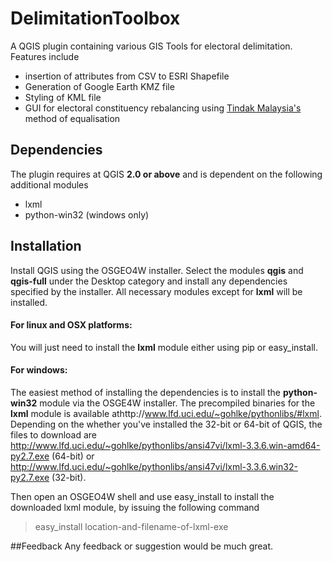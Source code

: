 # DelimitationToolbox
A QGIS plugin containing various GIS Tools for electoral delimitation. Features include
- insertion of attributes from CSV to ESRI Shapefile
- Generation of Google Earth KMZ file
- Styling of KML file
- GUI for electoral constituency rebalancing using [Tindak Malaysia's](http://www.tindakmalaysia.org "Tindak Malaysia's homepage") method of equalisation


## Dependencies
The plugin requires at QGIS **2.0 or above** and is dependent on the following additional modules

- lxml
- python-win32  (windows only)



## Installation
Install QGIS using the OSGEO4W installer. Select the modules **qgis** and **qgis-full** under the Desktop category and install any dependencies specified by the installer. All necessary modules except for **lxml** will be installed.

#### For linux and OSX platforms:
You will just need to install the **lxml** module either using pip or easy_install.

#### For windows:
The easiest method of installing the dependencies is to install the **python-win32** module via the OSGE4W installer. The precompiled binaries for the **lxml** module is available athttp://www.lfd.uci.edu/~gohlke/pythonlibs/#lxml. Depending on the whether you've installed the 32-bit or 64-bit of QGIS, the files to download are http://www.lfd.uci.edu/~gohlke/pythonlibs/ansi47vi/lxml-3.3.6.win-amd64-py2.7.exe (64-bit) or http://www.lfd.uci.edu/~gohlke/pythonlibs/ansi47vi/lxml-3.3.6.win32-py2.7.exe (32-bit).

Then open an OSGEO4W shell and use easy_install to install the downloaded lxml module, by issuing the following command
> easy_install location-and-filename-of-lxml-exe


##Feedback
Any feedback or suggestion would be much great. 
